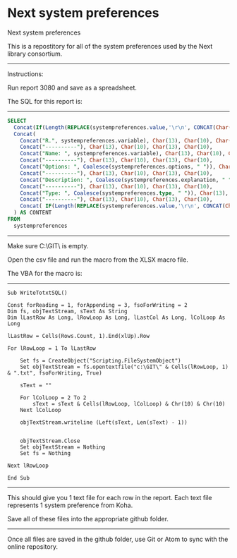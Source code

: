 # Next system preferences
Next system preferences

This is a repostitory for all of the system preferences used by the Next library consortium.

-----

Instructions:

Run report 3080 and save as a spreadsheet.

The SQL for this report is:

----------

```SQL
SELECT
  Concat(If(Length(REPLACE(systempreferences.value,'\r\n', CONCAT(Char(13),Char(10)))) > 32766, "X.", "R."), REPLACE(systempreferences.variable, ":", ".")) AS FILE_NAME,
  Concat(
    Concat("R.", systempreferences.variable), Char(13), Char(10), Char(13), Char(10),
    Concat("----------"), Char(13), Char(10), Char(13), Char(10),
    Concat("Name: ", systempreferences.variable), Char(13), Char(10), Char(13), Char(10),
    Concat("----------"), Char(13), Char(10), Char(13), Char(10),
    Concat("Options: ", Coalesce(systempreferences.options, " ")), Char(13), Char(10), Char(13), Char(10),
    Concat("----------"), Char(13), Char(10), Char(13), Char(10),
    Concat("Description: ", Coalesce(systempreferences.explanation, " ")), Char(13), Char(10), Char(13), Char(10),
    Concat("----------"), Char(13), Char(10), Char(13), Char(10),
    Concat("Type: ", Coalesce(systempreferences.type, " ")), Char(13), Char(10), Char(13), Char(10),
    Concat("----------"), Char(13), Char(10), Char(13), Char(10),
    Concat( IF(Length(REPLACE(systempreferences.value,'\r\n', CONCAT(Char(13), CHAR(10)))) > 32766, "Too large to process", REPLACE(systempreferences.value, '\\r\\n', Concat(Char(13), Char(10))) ) )
  ) AS CONTENT  
FROM
  systempreferences
```

----------

Make sure C:\\GIT\\ is empty.

Open the csv file and run the macro from the XLSX macro file.

The VBA for the macro is:

----------

```VBA
Sub WriteTotxtSQL()

Const forReading = 1, forAppending = 3, fsoForWriting = 2
Dim fs, objTextStream, sText As String
Dim lLastRow As Long, lRowLoop As Long, lLastCol As Long, lColLoop As Long

lLastRow = Cells(Rows.Count, 1).End(xlUp).Row

For lRowLoop = 1 To lLastRow

    Set fs = CreateObject("Scripting.FileSystemObject")
    Set objTextStream = fs.opentextfile("c:\GIT\" & Cells(lRowLoop, 1) & ".txt", fsoForWriting, True)

    sText = ""

    For lColLoop = 2 To 2
        sText = sText & Cells(lRowLoop, lColLoop) & Chr(10) & Chr(10)
    Next lColLoop

    objTextStream.writeline (Left(sText, Len(sText) - 1))


    objTextStream.Close
    Set objTextStream = Nothing
    Set fs = Nothing

Next lRowLoop

End Sub
```

----------

This should give you 1 text file for each row in the report.  Each text file represents 1 system preference from Koha.

Save all of these files into the appropriate github folder.

----------

Once all files are saved in the github folder, use Git or Atom to sync with the online repository.
